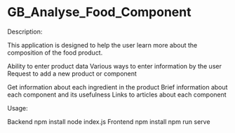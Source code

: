# GB_Analyse_Food_Component

Description:

This application is designed to help the user learn more about the composition of the food product.

Ability to enter product data
    Various ways to enter information by the user
    Request to add a new product or component

Get information about each ingredient in the product
    Brief information about each component and its usefulness
    Links to articles about each component



Usage:

Backend
    npm install
    node index.js
Frontend
    npm install
    npm run serve